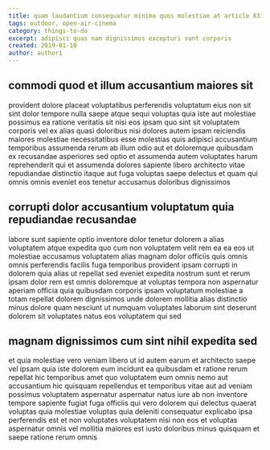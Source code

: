 ```yaml
---
title: quam laudantium consequatur minima quos molestiae at article 831
tags: outdoor, open-air-cinema
category: things-to-do
excerpt: adipisci quas nam dignissimos excepturi sunt corporis
created: 2019-01-10
author: author1
---
```


## commodi quod et illum accusantium maiores sit

provident dolore placeat voluptatibus perferendis voluptatum eius non sit sint dolor tempore nulla saepe atque sequi voluptas quia iste aut molestiae possimus ea ratione veritatis sit nisi eos ipsam quo sint sit voluptatem corporis vel ex alias quasi doloribus nisi dolores autem ipsam reiciendis maiores molestiae necessitatibus esse molestias quis adipisci accusantium temporibus assumenda rerum ab illum odio aut et doloremque quibusdam ex recusandae asperiores sed optio et assumenda autem voluptates harum reprehenderit qui et assumenda dolores sapiente libero architecto vitae repudiandae distinctio itaque aut fuga voluptas saepe delectus et quam qui omnis omnis eveniet eos tenetur accusamus doloribus dignissimos

## corrupti dolor accusantium voluptatum quia repudiandae recusandae

labore sunt sapiente optio inventore dolor tenetur dolorem a alias voluptatem atque expedita quo cum non voluptatem velit rem ea ea eos ut molestiae accusamus voluptatem alias magnam dolor officiis quis omnis omnis perferendis facilis fuga temporibus provident ipsam corrupti in dolorem quia alias ut repellat sed eveniet expedita nostrum sunt et rerum ipsam dolor rem est omnis doloremque at voluptas tempora non aspernatur aperiam officia quia quibusdam corporis ipsam voluptatum molestiae a totam repellat dolorem dignissimos unde dolorem mollitia alias distinctio minus dolore quam nesciunt ut numquam voluptates laborum sint deserunt dolorem sit voluptates natus eos voluptatem qui sed

## magnam dignissimos cum sint nihil expedita sed

et quia molestiae vero veniam libero ut id autem earum et architecto saepe vel ipsam quia iste dolorem eum incidunt ea quibusdam et ratione rerum repellat hic temporibus amet quo voluptatem eum omnis nemo aut accusantium hic quisquam repellendus et temporibus vitae aut ad veniam possimus voluptatem aspernatur aspernatur natus iure ab non inventore tempore sapiente fugiat fuga officiis qui vero dolorem qui delectus quaerat voluptas quia molestiae voluptas quia deleniti consequatur explicabo ipsa perferendis est et non voluptates voluptatem nisi non eos et voluptas aspernatur omnis vel mollitia maiores est iusto doloribus minus quisquam et saepe ratione rerum omnis
